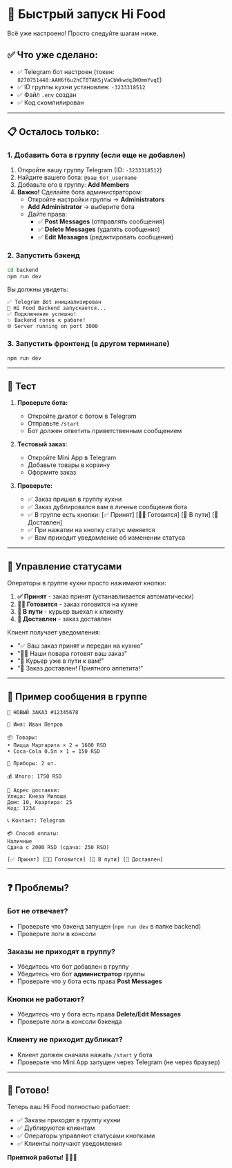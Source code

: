 # 🚀 Быстрый запуск Hi Food

Всё уже настроено! Просто следуйте шагам ниже.

## ✅ Что уже сделано:

- ✅ Telegram бот настроен (токен: `8270751448:AAH6f6u2hCT0TAKSjVaCbWkwdqJWOmmYvqE`)
- ✅ ID группы кухни установлен: `-3233318512`
- ✅ Файл `.env` создан
- ✅ Код скомпилирован

---

## 📋 Осталось только:

### 1. Добавить бота в группу (если еще не добавлен)

1. Откройте вашу группу Telegram (ID: `-3233318512`)
2. Найдите вашего бота: `@ваш_бот_username`
3. Добавьте его в группу: **Add Members**
4. **Важно!** Сделайте бота администратором:
   - Откройте настройки группы → **Administrators**
   - **Add Administrator** → выберите бота
   - Дайте права:
     - ✅ **Post Messages** (отправлять сообщения)
     - ✅ **Delete Messages** (удалять сообщения)
     - ✅ **Edit Messages** (редактировать сообщения)

### 2. Запустить бэкенд

```bash
cd backend
npm run dev
```

Вы должны увидеть:
```
✅ Telegram Bot инициализирован
🚀 Hi Food Backend запускается...
✅ Подключение успешно!
✨ Backend готов к работе!
🌐 Server running on port 3000
```

### 3. Запустить фронтенд (в другом терминале)

```bash
npm run dev
```

---

## 🧪 Тест

1. **Проверьте бота:**
   - Откройте диалог с ботом в Telegram
   - Отправьте `/start`
   - Бот должен ответить приветственным сообщением

2. **Тестовый заказ:**
   - Откройте Mini App в Telegram
   - Добавьте товары в корзину
   - Оформите заказ

3. **Проверьте:**
   - ✅ Заказ пришел в группу кухни
   - ✅ Заказ дублировался вам в личные сообщения бота
   - ✅ В группе есть кнопки: [✅ Принят] [👨‍🍳 Готовится] [🛵 В пути] [🎉 Доставлен]
   - ✅ При нажатии на кнопку статус меняется
   - ✅ Вам приходит уведомление об изменении статуса

---

## 🔧 Управление статусами

Операторы в группе кухни просто нажимают кнопки:

1. **✅ Принят** - заказ принят (устанавливается автоматически)
2. **👨‍🍳 Готовится** - заказ готовится на кухне
3. **🛵 В пути** - курьер выехал к клиенту
4. **🎉 Доставлен** - заказ доставлен

Клиент получает уведомления:
- "✅ Ваш заказ принят и передан на кухню"
- "👨‍🍳 Наши повара готовят ваш заказ"
- "🛵 Курьер уже в пути к вам!"
- "🎉 Заказ доставлен! Приятного аппетита!"

---

## 📱 Пример сообщения в группе

```
🛒 НОВЫЙ ЗАКАЗ #12345678

👤 Имя: Иван Петров

📦 Товары:
• Пицца Маргарита × 2 = 1600 RSD
• Coca-Cola 0.5л × 1 = 150 RSD

🍴 Приборы: 2 шт.

💰 Итого: 1750 RSD

📍 Адрес доставки:
Улица: Кнеза Милоша
Дом: 10, Квартира: 25
Код: 1234

📞 Контакт: Telegram

💳 Способ оплаты:
Наличные
Сдача с 2000 RSD (сдача: 250 RSD)

[✅ Принят] [👨‍🍳 Готовится] [🛵 В пути] [🎉 Доставлен]
```

---

## ❓ Проблемы?

### Бот не отвечает?
- Проверьте что бэкенд запущен (`npm run dev` в папке backend)
- Проверьте логи в консоли

### Заказы не приходят в группу?
- Убедитесь что бот добавлен в группу
- Убедитесь что бот **администратор** группы
- Проверьте что у бота есть права **Post Messages**

### Кнопки не работают?
- Убедитесь что у бота есть права **Delete/Edit Messages**
- Проверьте логи в консоли бэкенда

### Клиенту не приходит дубликат?
- Клиент должен сначала нажать `/start` у бота
- Проверьте что Mini App запущен через Telegram (не через браузер)

---

## 🎉 Готово!

Теперь ваш Hi Food полностью работает:
- ✅ Заказы приходят в группу кухни
- ✅ Дублируются клиентам
- ✅ Операторы управляют статусами кнопками
- ✅ Клиенты получают уведомления

**Приятной работы!** 🍕🍔🍟
